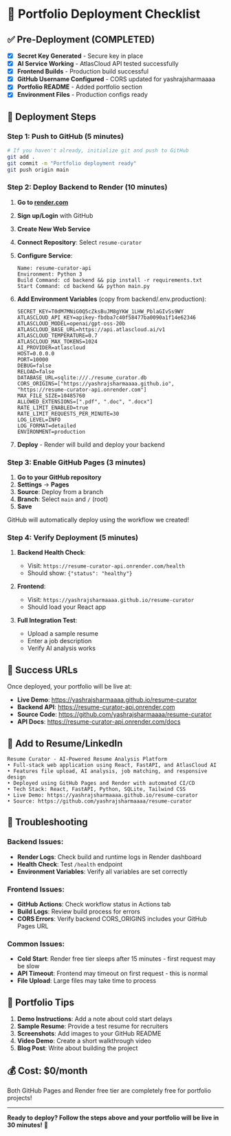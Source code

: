# 🚀 Portfolio Deployment Checklist

## ✅ Pre-Deployment (COMPLETED)

- [x] **Secret Key Generated** - Secure key in place
- [x] **AI Service Working** - AtlasCloud API tested successfully
- [x] **Frontend Builds** - Production build successful
- [x] **GitHub Username Configured** - CORS updated for yashrajsharmaaaa
- [x] **Portfolio README** - Added portfolio section
- [x] **Environment Files** - Production configs ready

## 🎯 Deployment Steps

### Step 1: Push to GitHub (5 minutes)

```bash
# If you haven't already, initialize git and push to GitHub
git add .
git commit -m "Portfolio deployment ready"
git push origin main
```

### Step 2: Deploy Backend to Render (10 minutes)

1. **Go to [render.com](https://render.com)**
2. **Sign up/Login** with GitHub
3. **Create New Web Service**
4. **Connect Repository**: Select `resume-curator`
5. **Configure Service**:
   ```
   Name: resume-curator-api
   Environment: Python 3
   Build Command: cd backend && pip install -r requirements.txt
   Start Command: cd backend && python main.py
   ```

6. **Add Environment Variables** (copy from backend/.env.production):
   ```
   SECRET_KEY=T0dM7MNiG0Q5cZksBuJM8gYKW_1LHW_PblaGIvSs9WY
   ATLASCLOUD_API_KEY=apikey-fbdba7c40f58477ba0090a1f14e62346
   ATLASCLOUD_MODEL=openai/gpt-oss-20b
   ATLASCLOUD_BASE_URL=https://api.atlascloud.ai/v1
   ATLASCLOUD_TEMPERATURE=0.7
   ATLASCLOUD_MAX_TOKENS=1024
   AI_PROVIDER=atlascloud
   HOST=0.0.0.0
   PORT=10000
   DEBUG=false
   RELOAD=false
   DATABASE_URL=sqlite:///./resume_curator.db
   CORS_ORIGINS=["https://yashrajsharmaaaa.github.io", "https://resume-curator-api.onrender.com"]
   MAX_FILE_SIZE=10485760
   ALLOWED_EXTENSIONS=[".pdf", ".doc", ".docx"]
   RATE_LIMIT_ENABLED=true
   RATE_LIMIT_REQUESTS_PER_MINUTE=30
   LOG_LEVEL=INFO
   LOG_FORMAT=detailed
   ENVIRONMENT=production
   ```

7. **Deploy** - Render will build and deploy your backend

### Step 3: Enable GitHub Pages (3 minutes)

1. **Go to your GitHub repository**
2. **Settings** → **Pages**
3. **Source**: Deploy from a branch
4. **Branch**: Select `main` and `/` (root)
5. **Save**

GitHub will automatically deploy using the workflow we created!

### Step 4: Verify Deployment (5 minutes)

1. **Backend Health Check**: 
   - Visit: `https://resume-curator-api.onrender.com/health`
   - Should show: `{"status": "healthy"}`

2. **Frontend**: 
   - Visit: `https://yashrajsharmaaaa.github.io/resume-curator`
   - Should load your React app

3. **Full Integration Test**:
   - Upload a sample resume
   - Enter a job description
   - Verify AI analysis works

## 🎉 Success URLs

Once deployed, your portfolio will be live at:

- **Live Demo**: https://yashrajsharmaaaa.github.io/resume-curator
- **Backend API**: https://resume-curator-api.onrender.com
- **Source Code**: https://github.com/yashrajsharmaaaa/resume-curator
- **API Docs**: https://resume-curator-api.onrender.com/docs

## 📝 Add to Resume/LinkedIn

```
Resume Curator - AI-Powered Resume Analysis Platform
• Full-stack web application using React, FastAPI, and AtlasCloud AI
• Features file upload, AI analysis, job matching, and responsive design
• Deployed using GitHub Pages and Render with automated CI/CD
• Tech Stack: React, FastAPI, Python, SQLite, Tailwind CSS
• Live Demo: https://yashrajsharmaaaa.github.io/resume-curator
• Source: https://github.com/yashrajsharmaaaa/resume-curator
```

## 🔧 Troubleshooting

### Backend Issues:
- **Render Logs**: Check build and runtime logs in Render dashboard
- **Health Check**: Test `/health` endpoint
- **Environment Variables**: Verify all variables are set correctly

### Frontend Issues:
- **GitHub Actions**: Check workflow status in Actions tab
- **Build Logs**: Review build process for errors
- **CORS Errors**: Verify backend CORS_ORIGINS includes your GitHub Pages URL

### Common Issues:
- **Cold Start**: Render free tier sleeps after 15 minutes - first request may be slow
- **API Timeout**: Frontend may timeout on first request - this is normal
- **File Upload**: Large files may take time to process

## 🎯 Portfolio Tips

1. **Demo Instructions**: Add a note about cold start delays
2. **Sample Resume**: Provide a test resume for recruiters
3. **Screenshots**: Add images to your GitHub README
4. **Video Demo**: Create a short walkthrough video
5. **Blog Post**: Write about building the project

## 💰 Cost: $0/month

Both GitHub Pages and Render free tier are completely free for portfolio projects!

---

**Ready to deploy? Follow the steps above and your portfolio will be live in 30 minutes!** 🚀